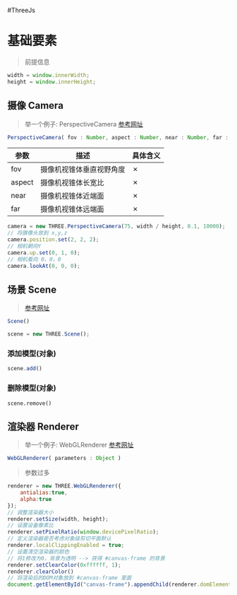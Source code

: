 #ThreeJs
# 基础要素
> 前提信息
```js
width = window.innerWidth;
height = window.innerHeight;
```
## 摄像 Camera
>举一个例子: PerspectiveCamera
>[参考网址](https://threejs.org/docs/index.html?q=PerspectiveCamera#api/zh/cameras/PerspectiveCamera)

```ts
PerspectiveCamera( fov : Number, aspect : Number, near : Number, far : Number )
```

| 参数   | 描述                     | 具体含义 |
| ------ | ------------------------ | -------- |
| fov    | 摄像机视锥体垂直视野角度 | ✗        |
| aspect | 摄像机视锥体长宽比       | ✗        |
| near   | 摄像机视锥体近端面       | ✗        |
| far    | 摄像机视锥体远端面       | ✗        | 

```js
camera = new THREE.PerspectiveCamera(75, width / height, 0.1, 10000);
// 将摄像头放到 x,y,z
camera.position.set(2, 2, 2);
// 相机朝向Y
camera.up.set(0, 1, 0);
// 相机看向 0，0，0
camera.lookAt(0, 0, 0);
```

## 场景 Scene
>[参考网址](https://threejs.org/docs/index.html?q=Scene#api/zh/scenes/Scene)

```ts
Scene()
```

```js
scene = new THREE.Scene();
```

### 添加模型(对象)
```js
scene.add()
```
### 删除模型(对象)
```
scene.remove()
```

## 渲染器 Renderer
>举一个例子: WebGLRenderer
>[参考网址](https://threejs.org/docs/index.html?q=WebGLRenderer#api/zh/renderers/WebGLRenderer)

```ts
WebGLRenderer( parameters : Object )
```

>参数过多

```js
renderer = new THREE.WebGLRenderer({
	antialias:true,
	alpha:true
});
// 调整渲染器大小
renderer.setSize(width, height);
// 设置设备像素比
renderer.setPixelRatio(window.devicePixelRatio);
// 定义渲染器是否考虑对象级剪切平面默认
renderer.localClippingEnabled = true;
// 设置清空渲染器的颜色
// 将1修改为0，背景为透明 --> 获得 #canvas-frame 的背景
renderer.setClearColor(0xffffff, 1);
renderer.clearColor()
// 将渲染后的DOM对象放到 #canvas-frame 里面
document.getElementById("canvas-frame").appendChild(renderer.domElement);
```